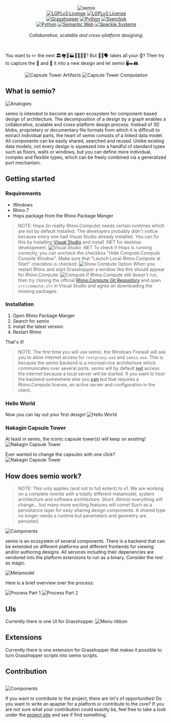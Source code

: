 <p align="center">
    <picture>
        <source media="(prefers-color-scheme: dark)" srcset="resources/logo/logo-horizontal-dark.svg">
        <source media="(prefers-color-scheme: light)" srcset="resources/logo/logo-horizontal.svg">
        <img alt="semio" href="https://github.com/usalu/semio/" src="resources/logo/logo-horizontal.svg">
    </picture>
    <br/>
    <a href="https://github.com/usalu/semio/"><img src="https://img.shields.io/github/v/release/usalu/semio?style=flat-square&color=ff344f" alt="LGPLv3 License"></a>
    <a href="https://choosealicense.com/licenses/lgpl-3.0/"><img src="docs\badges\license-LGPL_v3.svg" alt="LGPLv3 License"></a>
    <br/>
    <a href="https://www.grasshopper3d.com/"><img src="docs\badges\platform-Grasshopper.svg" alt="Grasshopper"></a>
    <a href="https://www.python.org/"><img src="docs\badges\platform-comming_soon(Python).svg" alt="Python"></a>
    <a href="https://nortikin.github.io/sverchok/"><img src="docs\badges\platform-comming_soon(Sverchok).svg" alt="Sverchok"></a>
    <br/>
    <a href="https://www.python.org/"><img src="docs\badges\powered_by-Python.svg" alt="Python"></a>
    <a href="<http://www.w3.org/2001/sw/wiki/RDF>"><img src="docs\badges\powered_by-Semantic_Web.svg" alt="Semantic Web"></a>
    <a href="https://speckle.systems/"><img src="docs\badges\powered_by-Speckle.svg" alt="Speckle Systems"></a>
    <br/>
    <br/>
    <i>Collaborative, scalable and cross-platform designing.</i>
</p>
<br/>

You want to <emoji>✏️</emoji> the next <emoji>🏛️🏘️🏢🏭🏫🏨⛪🕌</emoji>? But <emoji>📐🔢🗣️</emoji> takes all your <emoji>⌚</emoji>? Then try to capture the <emoji>🧬</emoji> and <emoji>💉</emoji>  it into a new design and let semio <emoji>🖥️✒️🖨️</emoji>.

<p align="center">
    <picture>
        <source media="(prefers-color-scheme: dark)" srcset="docs/examples/capsuletower/artifacts-dark.svg">
        <source media="(prefers-color-scheme: light)" srcset="docs/examples/capsuletower/artifacts.svg">
        <img alt="Capsule Tower Artifacts" src="docs/examples/capsuletower/artifacts.svg">
    </picture>
    <picture>
        <source media="(prefers-color-scheme: dark)" srcset="docs/examples/capsuletower/computation-dark.svg">
        <source media="(prefers-color-scheme: light)" srcset="docs/examples/capsuletower/computation.svg">
        <img alt="Capsule Tower Computation" src="docs/examples/capsuletower/computation.svg">
    </picture>
</p>

## What is semio?

<picture>
    <source media="(prefers-color-scheme: dark)" srcset="docs/conceptual/analogies-dark.svg">
    <source media="(prefers-color-scheme: light)" srcset="docs/conceptual/analogies.svg">
    <img alt="Analogies" src="docs/conceptual/analogies.svg">
</picture>

semio is intended to become an open ecosystem for component-based design of architecture. The decomposition of a design by a graph enables a collaborative, scalable and cross-platform design process. Instead of 3D blobs, proprietary or documentary file formats from which it is difficult to extract individual parts, the heart of semio consists of a linked data model. All components can be easily shared, searched and reused. Unlike existing data models, not every design is squeezed into a handful of standard types such as floors, walls or windows, but you can define more individual, complex and flexible types, which can be freely combined via a generalized port mechanism.

## Getting started

### Requirements
- Windows
- Rhino 7
- Hops package from the Rhino Package Manger

> NOTE: Hops (in reality Rhino.Compute) needs certain runtimes which are not by default installed. The developers probably didn't notice because every one had Visual Studio already installed. You can fix this by installing [Visual Studio](https://visualstudio.microsoft.com/) and install .NET for desktop development.
![Visual Studio .NET](docs/installation/visual-studio-dotnet.png)
To check if Hops is running correctly, you can uncheck the checkbox "Hide 
Compute.Compute Console Window". Make sure that "Launch Local Rhino.Compute at Start" checkbox is checked.
![Show Compute Option](docs/installation/show-compute.png)
When you restart Rhino and start Grasshopper a window like this should appear for Rhino.Compute:
![Compute](docs/installation/compute.png)
If Rhino.Compute still doesn't run, then try cloning the official [Rhino.Compute Git Repository](https://github.com/mcneel/compute.rhino3d) and open `src\compute.sln` in Visual Studio and agree on downloading the missing packages.

### Installation
1. Open Rhino Package Manger
1. Search for semio
1. Install the latest version
1. Restart Rhino

That's it!

> NOTE: The first time you will use semio, the Windows Firewall will ask you to allow internet access for
`restproxy.exe` and `semio.exe`. This is because the semio backend is a microservice architecture which communicates over several ports. semio will by default **<ins>not</ins>** access the internet because a local server will be started. If you want to host the backend somewhere else you **<ins>can</ins>** but that requires a Rhino.Compute license, an active server and configuration in the client.

### Hello World
Now you can lay out your first design!
![Hello World](docs/examples/helloworld/grasshopper.gif)

### Nakagin Capsule Tower
At least in semio, the iconic capsule tower(s) will keep on existing!
![Nakagin Capsule Tower](docs/examples/capsuletower/grasshopper.gif)

Ever wanted to change the capsules with one click?
![Nakagin Capsule Tower](docs/examples/capsuletower/grasshopper-variant.gif)

## How does semio work?

>NOTE: This only applies (and not to full extent) to v1. We are working on a complete rewrite with a totally different metamodel, system architecture and software architecture. Short: Almost everything will change... but many more exciting features will come! Such as a persistance layer for easy sharing design components. A shared type no longer needs a runtime but parameters and geometry are persisted.

<picture>
    <source media="(prefers-color-scheme: dark)" srcset="docs/softwarequality/systemarchitecture/componentsdiagram-dark.svg">
    <source media="(prefers-color-scheme: light)" srcset="docs/softwarequality/systemarchitecture/componentsdiagram.svg">
    <img alt="Components" src="docs/softwarequality/systemarchitecture/componentsdiagram.svg">
</picture>

semio is an ecosystem of several components. There is a backend that can be extended on different platforms and different frontends for viewing and/or authoring designs. All services including their depenencies are vendored into the platform extensions to run as a binary. Consider the rest as magic.

<picture>
    <source media="(prefers-color-scheme: dark)" srcset="docs/softwarequality/softwarearchitecture/metamodel-dark.svg">
    <source media="(prefers-color-scheme: light)" srcset="docs/softwarequality/softwarearchitecture/metamodel.svg">
    <img alt="Metamodel" src="docs/softwarequality/softwarearchitecture/metamodel.svg">
</picture>

Here is a brief overview over the process:

<picture>
    <source media="(prefers-color-scheme: dark)" srcset="docs/softwarequality/softwarearchitecture/designprocessmodel-dark.svg">
    <source media="(prefers-color-scheme: light)" srcset="docs/softwarequality/softwarearchitecture/designprocessmodel.svg">
    <img alt="Process Part 1" src="docs/softwarequality/softwarearchitecture/designprocessmodel.svg">
</picture>

<picture>
    <source media="(prefers-color-scheme: dark)" srcset="docs/softwarequality/softwarearchitecture/designprocessmodel2-dark.svg">
    <source media="(prefers-color-scheme: light)" srcset="docs/softwarequality/softwarearchitecture/designprocessmodel2.svg">
    <img alt="Process Part 2" src="docs/softwarequality/softwarearchitecture/designprocessmodel2.svg">
</picture>

## UIs

Currently there is one UI for Grasshopper.
![Menu ribbon](docs/adapters/grasshopper/ribbon.png)

## Extensions

Currently there is one extension for Grasshopper that makes it possible to turn Grasshopper scripts into semio scripts.

## Contribution

![]()

<picture>
    <source media="(prefers-color-scheme: dark)" srcset="docs/softwarequality/softwarearchitecture/frameworkrelationships-dark.svg">
    <source media="(prefers-color-scheme: light)" srcset="docs/softwarequality/softwarearchitecture/frameworkrelationships.svg">
    <img alt="Components" src="docs/softwarequality/softwarearchitecture/frameworkrelationships.svg">
</picture>


If you want to contribute to the project, there are lot's of opportunities! Do you want to write an apapter for a platform or contribute to the core?
If you are not sure what your contribution could exactly be, feel free to take a look under the [project site](https://github.com/users/usalu/projects/2) and see if find something.